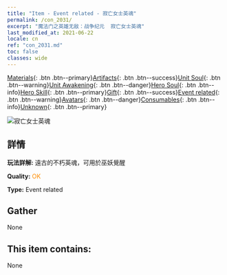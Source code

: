 ```yaml
---
title: "Item - Event related - 寂亡女士英魂"
permalink: /con_2031/
excerpt: "魔法门之英雄无敌：战争纪元  寂亡女士英魂"
last_modified_at: 2021-06-22
locale: cn
ref: "con_2031.md"
toc: false
classes: wide
---
```

 [Materials](/ItemsCN/){: .btn .btn--primary}[Artifacts](/ItemsCN/Artifacts/){: .btn .btn--success}[Unit Soul](/ItemsCN/UnitSoul/){: .btn .btn--warning}[Unit Awakening](/ItemsCN/UnitAwakening/){: .btn .btn--danger}[Hero Soul](/ItemsCN/HeroSoul/){: .btn .btn--info}[Hero Skill](/ItemsCN/HeroSkill/){: .btn .btn--primary}[Gift](/ItemsCN/Gift/){: .btn .btn--success}[Event related](/ItemsCN/Events/){: .btn .btn--warning}[Avatars](/ItemsCN/Avatars/){: .btn .btn--danger}[Consumables](/ItemsCN/Consumables/){: .btn .btn--info}[Unknown](/ItemsCN/Unknown/){: .btn .btn--primary}

 ![寂亡女士英魂](/images/t/juexing_305.png)

## 詳情
 **玩法詳解:** 遠古的不朽英魂，可用於巫妖覺醒

 **Quality:** <span style="color: #FF8C00">OK</span>

 **Type:** Event related

## Gather

  None

## This item contains:

  None

